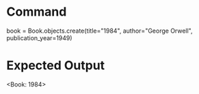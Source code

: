 # Command
book = Book.objects.create(title="1984", author="George Orwell", publication_year=1949)

# Expected Output
<Book: 1984>